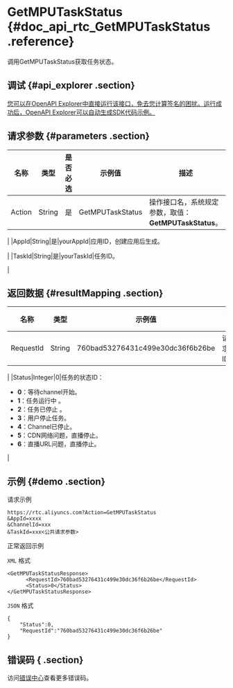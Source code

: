 # GetMPUTaskStatus {#doc_api_rtc_GetMPUTaskStatus .reference}

调用GetMPUTaskStatus获取任务状态。

## 调试 {#api_explorer .section}

[您可以在OpenAPI Explorer中直接运行该接口，免去您计算签名的困扰。运行成功后，OpenAPI Explorer可以自动生成SDK代码示例。](https://api.aliyun.com/#product=rtc&api=GetMPUTaskStatus&type=RPC&version=2018-01-11)

## 请求参数 {#parameters .section}

|名称|类型|是否必选|示例值|描述|
|--|--|----|---|--|
|Action|String|是|GetMPUTaskStatus|操作接口名，系统规定参数，取值：**GetMPUTaskStatus**。

 |
|AppId|String|是|yourAppId|应用ID，创建应用后生成。

 |
|TaskId|String|是|yourTaskId|任务ID。

 |

## 返回数据 {#resultMapping .section}

|名称|类型|示例值|描述|
|--|--|---|--|
|RequestId|String|760bad53276431c499e30dc36f6b26be|请求ID。

 |
|Status|Integer|0|任务的状态ID：

 -   **0**：等待channel开始。
-   **1**：任务运行中 。
-   **2**：任务已停止 。
-   **3**：用户停止任务。
-   **4**：Channel已停止。
-   **5**：CDN网络问题，直播停止。
-   **6**：直播URL问题，直播停止。

 |

## 示例 {#demo .section}

请求示例

``` {#request_demo}
https://rtc.aliyuncs.com?Action=GetMPUTaskStatus
&AppId=xxxx
&ChannelId=xxx
&TaskId=xxx<公共请求参数>
```

正常返回示例

`XML` 格式

``` {#xml_return_success_demo}
<GetMPUTaskStatusResponse>
	  <RequestId>760bad53276431c499e30dc36f6b26be</RequestId>
	  <Status>0</Status>
</GetMPUTaskStatusResponse>
```

`JSON` 格式

``` {#json_return_success_demo}
{
	"Status":0,
	"RequestId":"760bad53276431c499e30dc36f6b26be"
}
```

## 错误码 { .section}

访问[错误中心](https://error-center.aliyun.com/status/product/rtc)查看更多错误码。

